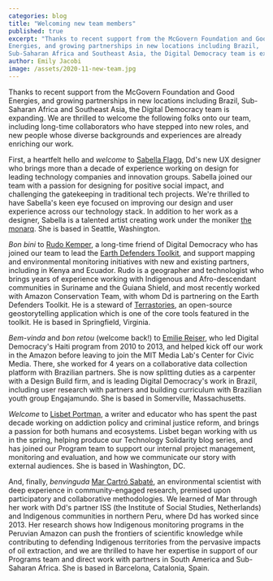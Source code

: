 ```yaml
---
categories: blog
title: "Welcoming new team members"
published: true
excerpt: "Thanks to recent support from the McGovern Foundation and Good
Energies, and growing partnerships in new locations including Brazil,
Sub-Saharan Africa and Southeast Asia, the Digital Democracy team is expanding."
author: Emily Jacobi
image: /assets/2020-11-new-team.jpg
---
```

Thanks to recent support from the McGovern Foundation and Good Energies,
and growing partnerships in new locations including Brazil, Sub-Saharan
Africa and Southeast Asia, the Digital Democracy team is expanding. We
are thrilled to welcome the following folks onto our team, including
long-time collaborators who have stepped into new roles, and new people
whose diverse backgrounds and experiences are already enriching our
work.

First, a heartfelt hello and *welcome* to [Sabella Flagg](/team/sabella), Dd's
new UX designer who brings more than a decade of experience working on design
for leading technology companies and innovation groups. Sabella joined our team
with a passion for designing for positive social impact, and challenging the
gatekeeping in traditional tech projects. We're thrilled to have Sabella's keen
eye focused on improving our design and user experience across our technology
stack. In addition to her work as a designer, Sabella is a talented artist
creating work under the moniker [the monarq](https://themonarq.com/). She is
based in Seattle, Washington.

*Bon bini* to [Rudo Kemper](/team/rudo), a long-time friend of Digital Democracy
who has joined our team to lead the [Earth Defenders
Toolkit](https://www.earthdefenderstoolkit.com/), and support mapping and
environmental monitoring initiatives with new and existing partners, including
in Kenya and Ecuador. Rudo is a geographer and technologist who brings years of
experience working with Indigenous and Afro-descendant communities in Suriname
and the Guiana Shield, and most recently worked with Amazon Conservation Team,
with whom Dd is partnering on the Earth Defenders Toolkit. He is a steward of
[Terrastories](https://terrastories.io/), an open-source geostorytelling
application which is one of the core tools featured in the toolkit. He is based
in Springfield, Virginia.

*Bem-vinda* and *bon retou* (welcome back!) to [Emilie Reiser](/team/emilie),
who led Digital Democracy's Haiti program from 2010 to 2013, and helped kick off
our work in the Amazon before leaving to join the MIT Media Lab's Center for
Civic Media. There, she worked for 4 years on a collaborative data collection
platform with Brazilian partners. She is now splitting duties as a carpenter
with a Design Build firm, and is leading Digital Democracy's work in Brazil,
including user research with partners and building curriculum with Brazilian
youth group Engajamundo. She is based in Somerville, Massachusetts.

*Welcome* to [Lisbet Portman](/team/lisbet), a writer and educator who has spent
the past decade working on addiction policy and criminal justice reform, and
brings a passion for both humans and ecosystems. Lisbet began working with us in
the spring, helping produce our Technology Solidarity blog series, and has
joined our Program team to support our internal project management, monitoring
and evaluation, and how we communicate our story with external audiences. She is
based in Washington, DC.

And, finally, *benvinguda* [Mar Cartró Sabaté](/team/mar), an environmental
scientist with deep experience in community-engaged research, premised upon
participatory and collaborative methodologies. We learned of Mar through her
work with Dd's partner ISS (the Institute of Social Studies, Netherlands) and
Indigenous communities in northern Peru, where Dd has worked since 2013. Her
research shows how Indigenous monitoring programs in the Peruvian Amazon can
push the frontiers of scientific knowledge while contributing to defending
Indigenous territories from the pervasive impacts of oil extraction, and we are
thrilled to have her expertise in support of our Programs team and direct work
with partners in South America and Sub-Saharan Africa. She is based in
Barcelona, Catalonia, Spain.
